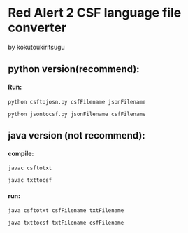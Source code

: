 # Red Alert 2 CSF language file converter

by kokutoukiritsugu

## python version(recommend):

#### Run:

`python csftojosn.py csfFilename jsonFilename`

`python jsontocsf.py jsonFilename csfFilename`

## java version (not recommend):

#### compile:

`javac csftotxt`

`javac txttocsf`

#### run:

`java csftotxt csfFilename txtFilename`

`java txttocsf txtFilename csfFilename`

